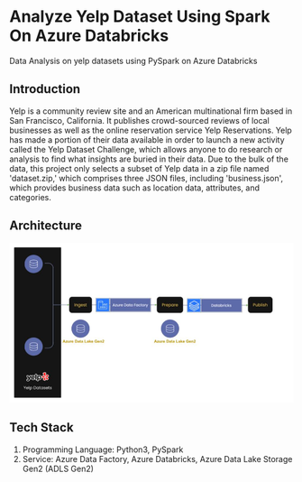 # Analyze Yelp Dataset Using Spark On Azure Databricks
Data Analysis on yelp datasets using PySpark on Azure Databricks

## Introduction
Yelp is a community review site and an American multinational firm based in San Francisco, California. It publishes crowd-sourced reviews of local businesses as well as the online reservation service Yelp Reservations. Yelp has made a portion of their data available in order to launch a new activity called the Yelp Dataset Challenge, which allows anyone to do research or analysis to find what insights are buried in their data. Due to the bulk of the data, this project only selects a subset of Yelp data in a zip file named 'dataset.zip,' which comprises three JSON files, including 'business.json', which provides business data such as location data, attributes, and categories.

## Architecture
![Project Architecture](Architecture.jpg)

## Tech Stack
1. Programming Language: Python3, PySpark
2. Service: Azure Data Factory, Azure Databricks, Azure Data Lake Storage Gen2 (ADLS Gen2)
